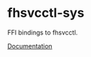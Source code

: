 # fhsvcctl-sys #
FFI bindings to fhsvcctl.

[Documentation](https://retep998.github.io/doc/fhsvcctl-sys/)
